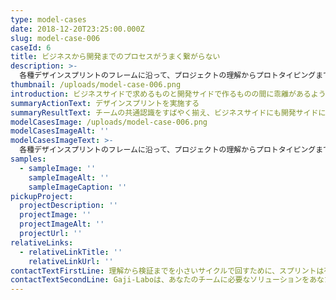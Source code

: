 ```yaml
---
type: model-cases
date: 2018-12-20T23:25:00.000Z
slug: model-case-006
caseId: 6
title: ビジネスから開発までのプロセスがうまく繋がらない
description: >-
  各種デザインスプリントのフレームに沿って、プロジェクトの理解からプロトタイピングまで連なるプロセスをファシリテーションします。場合によってはデザインスプリントのベースからエッセンスを抜き出してカスタマイズを行い、状況に応じたプログラム開発からご提案することもあります。
thumbnail: /uploads/model-case-006.png
introduction: ビジネスサイドで求めるものと開発サイドで作るものの間に乖離があるような気がする。どうすればうまく繋げられるのだろう？
summaryActionText: デザインスプリントを実施する
summaryResultText: チームの共通認識をすばやく揃え、ビジネスサイドにも開発サイドにも意味のあるプロトタイピングを実施することができる
modelCasesImage: /uploads/model-case-006.png
modelCasesImageAlt: ''
modelCasesImageText: >-
  各種デザインスプリントのフレームに沿って、プロジェクトの理解からプロトタイピングまで連なるプロセスをファシリテーションします。場合によってはデザインスプリントのベースからエッセンスを抜き出してカスタマイズを行い、状況に応じたプログラム開発からご提案することもあります。
samples:
  - sampleImage: ''
    sampleImageAlt: ''
    sampleImageCaption: ''
pickupProject:
  projectDescription: ''
  projectImage: ''
  projectImageAlt: ''
  projectUrl: ''
relativeLinks:
  - relativeLinkTitle: ''
    relativeLinkUrl: ''
contactTextFirstLine: 理解から検証までを小さいサイクルで回すために、スプリントは有効な手段です。
contactTextSecondLine: Gaji-Laboは、あなたのチームに必要なソリューションをあなたと一緒に考えます。
---
```


